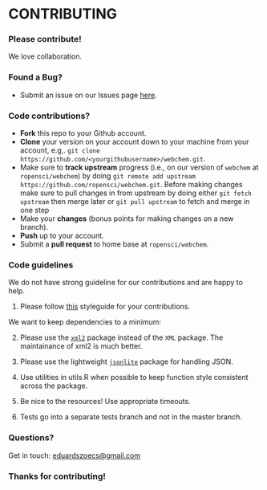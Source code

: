 # CONTRIBUTING #

### Please contribute!
We love collaboration.

### Found a Bug?

* Submit an issue on our Issues page [here](https://github.com/ropensci/webchem/issues).

### Code contributions?

* **Fork** this repo to your Github account.
* **Clone** your version on your account down to your machine from your account, e.g,. `git clone https://github.com/<yourgithubusername>/webchem.git`.
* Make sure to **track upstream** progress (i.e., on our version of `webchem` at `ropensci/webchem`) by doing `git remote add upstream https://github.com/ropensci/webchem.git`. Before making changes make sure to pull changes in from upstream by doing either `git fetch upstream` then merge later or `git pull upstream` to fetch and merge in one step
* Make your **changes** (bonus points for making changes on a new branch).
* **Push** up to your account.
* Submit a **pull request** to home base at `ropensci/webchem`.

### Code guidelines

We do not have strong guideline for our contributions and are happy to help.

1. Please follow [this](http://adv-r.had.co.nz/Style.html) styleguide for your contributions.

We want to keep dependencies to a minimum:

2. Please use the [`xml2`](https://github.com/hadley/xml2) package instead of the `XML` package. The maintainance of xml2 is much better.

3. Please use the lightweight [`jsonlite`](https://github.com/jeroenooms/jsonlite) package for handling JSON.

4. Use utilities in utils.R when possible to keep function style consistent across the package.

5. Be nice to the resources! Use appropriate timeouts.

6. Tests go into a separate tests branch and not in the master branch.




### Questions? 

Get in touch: [eduardszoecs@gmail.com](mailto:eduardszoecs@gmail.com)

### Thanks for contributing!
